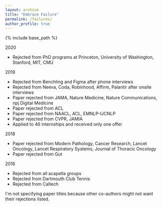 ```yaml
---
layout: archive
title: "Embrace Failure"
permalink: /failures/
author_profile: true
---
```


{% include base_path %}

2020
* Rejected from PhD programs at Princeton, University of Washington, Stanford, MIT, CMU

2019
* Rejected from Benchling and Figma after phone interviews
* Rejected from Neeva, Coda, Robinhood, Affirm, Palantir after onsite interviews
* Paper rejected from JAMA, Nature Medicine, Nature Communications, npj Digital Medicine
* Paper rejected from ACL
* Paper rejected from NAACL, ACL, EMNLP-IJCNLP
* Paper rejected from CVPR, JAMIA
* Applied to 46 internships and received only one offer

2018
* Paper rejected from Modern Pathology, Cancer Research, Lancet Oncology, Lancet Respiratory Systems, Journal of Thoracic Oncology
* Paper rejected from Gut

2016
* Rejected from all acapella groups
* Rejected from Dartmouth Club Tennis
* Rejected from Caltech

I'm not specifying paper titles because other co-authors might not want their rejections listed.
